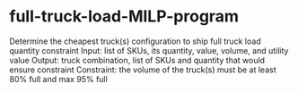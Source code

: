 # full-truck-load-MILP-program
Determine the cheapest truck(s) configuration to ship full truck load quantity constraint
Input: list of SKUs, its quantity, value, volume, and utility value
Output: truck combination, list of SKUs and quantity that would ensure constraint
Constraint: the volume of the truck(s) must be at least 80% full and max 95% full
